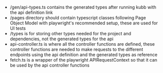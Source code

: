 - /gen/api-types.ts contains the generated types after running kubb with the api definition link
- /pages directory should contain typescript classes following Page Object Model with playwright's recommended setup, these are used for UI tests
- /types is for storing other types needed for the project and dependencies, not the generated types for the api
- api-controller.ts is where all the controller functions are defined, these controller functions are needed to make requests to the different endpoints using the api definition and the generated types as reference
- fetch.ts is a wrapper of the playwright APIRequestContext so that it can be used by the api controller functions